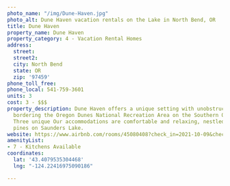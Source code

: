 ```yaml
---
photo_name: "/img/Dune-Haven.jpg"
photo_alt: Dune Haven vacation rentals on the Lake in North Bend, OR
title: Dune Haven
property_name: Dune Haven
property_category: 4 - Vacation Rental Homes
address:
  street: 
  street2: 
  city: North Bend
  state: OR
  zip: '97459'
phone_toll_free: 
phone_local: 541-759-3601
units: 3
cost: 3 - $$$
property_description: Dune Haven offers a unique setting with unobstructed lake view,
  bordering the Oregon Dunes National Recreation Area on the Southern Oregon Coast.
  Three unique Our accommodations are comfortable and relaxing, nestled among the
  pines on Saunders Lake.
website: https://www.airbnb.com/rooms/45080408?check_in=2021-10-09&check_out=2021-10-11&translate_ugc=false&federated_search_id=89bc2949-c979-4ba6-ac8d-8ee1cca1c869&source_impression_id=p3_1626197191_aaLADs1xm3h2yqrI&guests=1&adults=1
amenityList:
- 7 - Kitchens Available
coordinates:
  lat: '43.4079535304468'
  lng: "-124.22416975090186"

---
```

